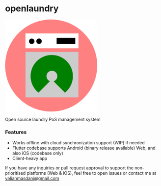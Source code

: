 # openlaundry

<img src="assets/icon/icon.png" height="300" />

Open source laundry PoS management system

### Features
- Works offline with cloud synchronization support (WIP) if needed
- Flutter codebase supports Android (binary release available) Web, and also iOS (codebase only)
- Client-heavy app

If you have any inquiries or pull request approval to support the non-prioritised platforms (Web & iOS), feel free to open issues or contact me at valianmasdani@gmail.com

